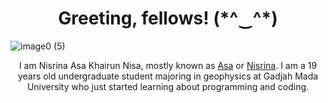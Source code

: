 <h1 align="center">Greeting, fellows! (*^‿^*)</h1>

![image0 (5)](https://user-images.githubusercontent.com/90676575/185949644-85cab3f6-dfa9-463d-a897-09638f000764.jpeg)

<p align="center">I am Nisrina Asa Khairun Nisa, mostly known as <ins>Asa</ins> or <ins>Nisrina</ins>. I am a 19 years old undergraduate student majoring in geophysics at Gadjah Mada University who just started learning about programming and coding. </p>

